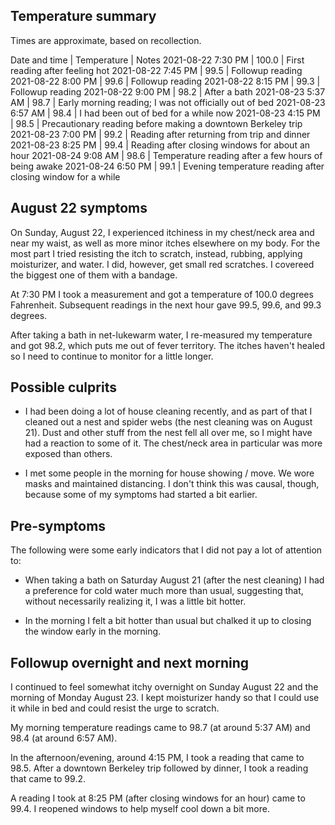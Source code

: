 ## Temperature summary

Times are approximate, based on recollection.

Date and time | Temperature | Notes
2021-08-22 7:30 PM | 100.0 | First reading after feeling hot
2021-08-22 7:45 PM | 99.5 | Followup reading
2021-08-22 8:00 PM | 99.6 | Followup reading
2021-08-22 8:15 PM | 99.3 | Followup reading
2021-08-22 9:00 PM | 98.2 | After a bath
2021-08-23 5:37 AM | 98.7 | Early morning reading; I was not officially out of bed
2021-08-23 6:57 AM | 98.4 | I had been out of bed for a while now
2021-08-23 4:15 PM | 98.5 | Precautionary reading before making a downtown Berkeley trip
2021-08-23 7:00 PM | 99.2 | Reading after returning from trip and dinner
2021-08-23 8:25 PM | 99.4 | Reading after closing windows for about an hour
2021-08-24 9:08 AM | 98.6 | Temperature reading after a few hours of being awake
2021-08-24 6:50 PM | 99.1 | Evening temperature reading after closing window for a while

## August 22 symptoms

On Sunday, August 22, I experienced itchiness in my chest/neck area
and near my waist, as well as more minor itches elsewhere on my
body. For the most part I tried resisting the itch to scratch,
instead, rubbing, applying moisturizer, and water. I did, however, get
small red scratches. I covereed the biggest one of them with a
bandage.

At 7:30 PM I took a measurement and got a temperature of 100.0 degrees
Fahrenheit. Subsequent readings in the next hour gave 99.5, 99.6, and
99.3 degrees.

After taking a bath in net-lukewarm water, I re-measured my
temperature and got 98.2, which puts me out of fever territory. The
itches haven't healed so I need to continue to monitor for a little
longer.

## Possible culprits

* I had been doing a lot of house cleaning recently, and as part of
  that I cleaned out a nest and spider webs (the nest cleaning was on
  August 21). Dust and other stuff from the nest fell all over me, so
  I might have had a reaction to some of it. The chest/neck area in
  particular was more exposed than others.

* I met some people in the morning for house showing / move. We wore
  masks and maintained distancing. I don't think this was causal,
  though, because some of my symptoms had started a bit earlier.

## Pre-symptoms

The following were some early indicators that I did not pay a lot of attention to:

* When taking a bath on Saturday August 21 (after the nest cleaning) I
  had a preference for cold water much more than usual, suggesting
  that, without necessarily realizing it, I was a little bit hotter.

* In the morning I felt a bit hotter than usual but chalked it up to
  closing the window early in the morning.

## Followup overnight and next morning

I continued to feel somewhat itchy overnight on Sunday August 22 and
the morning of Monday August 23. I kept moisturizer handy so that I
could use it while in bed and could resist the urge to scratch.

My morning temperature readings came to 98.7 (at around 5:37 AM) and
98.4 (at around 6:57 AM).

In the afternoon/evening, around 4:15 PM, I took a reading that came
to 98.5. After a downtown Berkeley trip followed by dinner, I took a
reading that came to 99.2.

A reading I took at 8:25 PM (after closing windows for an hour) came
to 99.4. I reopened windows to help myself cool down a bit more.
